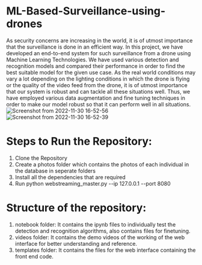 # ML-Based-Surveillance-using-drones

As security concerns are increasing in the world, it is of utmost importance that the
surveillance is done in an efficient way. In this project, we have developed an end-to-end
system for such surveillance from a drone using Machine Learning Technologies. We have
used various detection and recognition models and compared their performance in order
to find the best suitable model for the given use case. As the real world conditions may
vary a lot depending on the lighting conditions in which the drone is flying or the quality of
the video feed from the drone, it is of utmost importance that our system is robust and can
tackle all these situations well. Thus, we have employed various data augmentation and
fine tuning techniques in order to make our model robust so that it can perform well in all
situations.
![Screenshot from 2022-11-30 16-52-56](https://user-images.githubusercontent.com/69861341/204801854-ce81d50b-4ce8-4c7e-82ef-a942cf1da4a3.png)
![Screenshot from 2022-11-30 16-52-39](https://user-images.githubusercontent.com/69861341/204801912-0deed378-64e8-4a3d-aff0-3360e4038989.png)


# Steps to Run the Repository:

1. Clone the Repository
2. Create a photos folder which contains the photos of each individual in the database in seperate folders
3. Install all the dependencies that are required
4. Run python webstreaming_master.py --ip 127.0.0.1 --port 8080

# Structure of the repository:

1. notebook folder: It contains the ipynb files to individually test the detection and recognition algorithms, also contains files for finetuning.
2. videos folder: It contains the demo videos of the working of the web interface for better understanding and reference.
3. templates folder: It contains the files for the web interface containing the front end code.
